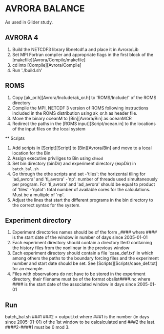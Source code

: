 # AVRORA BALANCE

As used in Glider study. 

## AVRORA 4

1. Build the NETCDF3 library libnetcdf.a and place it in Avrora/Lib
2. Set MPI Fortran compiler and appropriate flags in the first block of the
   [makefile][Avrora/Compile/makefile]
3. cd into [Compile][Avrora/Compile]
4. Run './build.sh'

## ROMS
1. Copy [ak_or.h][Avrora/Include/ak_or.h] to 'ROMS/Include/' of the ROMS directory 
2. Compile the MPI, NETCDF 3 version of ROMS following instructions included in the ROMS distribution using ak_or.h as header file. 
3. Move the binary oceanM to [Bin][Avrora/Bin] as oceanMCR
4. Redirect the paths in the [ROMS input][Script/ocean.in] to the locations of the input files on the local system

** Scripts
1. Add scripts in [Script][Script] to [Bin][Avrora/Bin] and move to a local location for the Bin
2. Assign executive priviliges to Bin using `chmod`
3. Set bin directory (binDir) and experiment directory (expDir) in `batch_bal.sh`
4. Go through the othe scripts and set 
   -'tiles': the horizontal tiling for 'ad_avrora' and 'tl_avrora'
   -'np': number of threads used simultaneously per program. For 'tl_avrora' and 'ad_avrora' should be equal to product of 'tiles'
   -'nptot': total number of available cores for the calculations. Must be a multiple of 'np'.
5. Adjust the lines that start the different programs in the bin directory to the correct syntax for the system. 

## Experiment directory
1. Experiment directories names should be of the form <experiment name>_####
where #### is the start date of the window in number of days since 2005-01-01
2. Each experiment directory should contain a directory Iter0 containing the history files from the nonlinear in the previous window
3. Each experiment directory should contain a file 'case_def.txt' in which among others the paths to the boundary forcing files and the experiment number and start date should be set. See [Scripts][Scripts/case_def.txt] for an example.
4. Files with observations do not have to be stored in the experiment directory, their filename must be of the format obslist####.nc where #### is the start date of the associated window in days since 2005-01-01

## Run
batch_bal.sh ###1 ###2 > output.txt 
where ###1 is the number (in days since 2005-01-01) of the 1st window to be calcalculated and ###2 the last. ####2-####1 must be 0 mod 3. 

